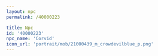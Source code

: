 ```yaml
---
layout: npc
permalink: /40000223

title: Npc
id: '40000223'
npc_name: 'Corvid'
icon_url: 'portrait/mob/21000439_m_crowdevilblue_p.png'
---
```

